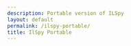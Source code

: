 ```yaml
---
description: Portable version of ILSpy
layout: default
permalink: /ilspy-portable/
title: IlSpy Portable
---
```


